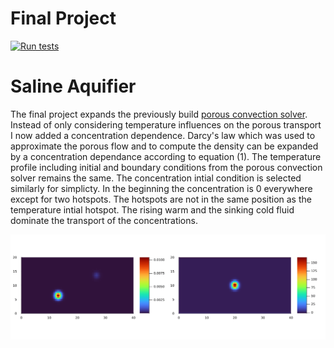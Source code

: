 # Final Project

[![Run tests](https://github.com/saluzf/PDE-on-GPU-FabioSaluz-FinalProject/actions/workflows/CI.yml/badge.svg)](https://github.com/saluzf/PDE-on-GPU-FabioSaluz-FinalProject/actions/workflows/CI.yml)

# Saline Aquifier

The final project expands the previously build [porous convection solver](https://github.com/saluzf/pde-on-gpu-Fabio-Saluz). Instead of only considering temperature influences on the porous transport I now added a concentration dependence. Darcy's law which was used to approximate the porous flow and to compute the density can be expanded by a concentration dependance according to equation (1). The temperature profile including initial and boundary conditions from the porous convection solver remains the same. The concentration intial condition is selected similarly for simplicty. In the beginning the concentration is 0 everywhere except for two hotspots. The hotspots are not in the same position as the temperature intial hotspot. The rising warm and the sinking cold fluid dominate the transport of the concentrations. 


![Alt text](docs/SalineAquifier_C_2im.gif)
